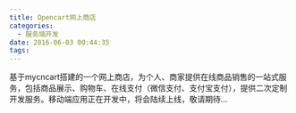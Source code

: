 ```yaml
---
title: Opencart网上商店
categories:
  - 服务端开发
date: 2016-06-03 00:44:35
tags:
---
```


基于mycncart搭建的一个网上商店，为个人、商家提供在线商品销售的一站式服务，包括商品展示、购物车、在线支付（微信支付、支付宝支付），提供二次定制开发服务。移动端应用正在开发中，将会陆续上线，敬请期待...